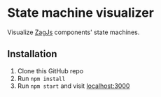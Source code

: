 # State machine visualizer 

Visualize [ZagJs](https://zagjs.com) components' state machines.

## Installation

1. Clone this GitHub repo
1. Run `npm install`
1. Run `npm start` and visit [localhost:3000](https://localhost:3000)
